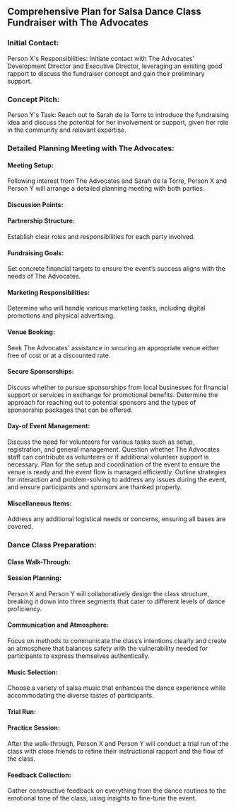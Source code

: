 <h2>Comprehensive Plan for Salsa Dance Class Fundraiser with The Advocates</h2>

<h3>Initial Contact:</h3>
Person X's Responsibilities: Initiate contact with The Advocates' Development Director and Executive Director, leveraging an existing good rapport to discuss the fundraiser concept and gain their preliminary support.


<h3>Concept Pitch:</h3>
Person Y's Task: Reach out to Sarah de la Torre to introduce the fundraising idea and discuss the potential for her involvement or support, given her role in the community and relevant expertise.


<h3>Detailed Planning Meeting with The Advocates:</h3>
<h4>Meeting Setup:</h4> Following interest from The Advocates and Sarah de la Torre, Person X and Person Y will arrange a detailed planning meeting with both parties.

<h4>Discussion Points:</h4>
  <h4>Partnership Structure:</h4> Establish clear roles and responsibilities for each party involved.
  <h4>Fundraising Goals:</h4> Set concrete financial targets to ensure the event’s success aligns with the needs of The Advocates.
  <h4>Marketing Responsibilities:</h4> Determine who will handle various marketing tasks, including digital promotions and physical advertising.
<h4>Venue Booking:</h4> Seek The Advocates' assistance in securing an appropriate venue either free of cost or at a discounted rate.
<h4>Secure Sponsorships:</h4>Discuss whether to pursue sponsorships from local businesses for financial support or services in exchange for promotional benefits.
Determine the approach for reaching out to potential sponsors and the types of sponsorship packages that can be offered.
<h4>Day-of Event Management:</h4> Discuss the need for volunteers for various tasks such as setup, registration, and general management.
Question whether The Advocates staff can contribute as volunteers or if additional volunteer support is necessary.
Plan for the setup and coordination of the event to ensure the venue is ready and the event flow is managed efficiently.
Outline strategies for interaction and problem-solving to address any issues during the event, and ensure participants and sponsors are thanked properly.
<h4>Miscellaneous Items:</h4> Address any additional logistical needs or concerns, ensuring all bases are covered.


<h3>Dance Class Preparation:</h3>
<h4>Class Walk-Through:</h4>
<h4>Session Planning:</h4> Person X and Person Y will collaboratively design the class structure, breaking it down into three segments that cater to different levels of dance proficiency.<br>
<h4>Communication and Atmosphere:</h4> Focus on methods to communicate the class’s intentions clearly and create an atmosphere that balances safety with the vulnerability needed for participants to express themselves authentically.<br>
<h4>Music Selection:</h4> Choose a variety of salsa music that enhances the dance experience while accommodating the diverse tastes of participants.

<h4>Trial Run:</h4>
<h4>Practice Session:</h4> After the walk-through, Person X and Person Y will conduct a trial run of the class with close friends to refine their instructional rapport and the flow of the class.


<h4>Feedback Collection:</h4> Gather constructive feedback on everything from the dance routines to the emotional tone of the class, using insights to fine-tune the event.
